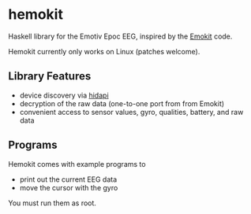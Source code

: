 hemokit
=======

Haskell library for the Emotiv Epoc EEG, inspired by the [Emokit](https://github.com/openyou/emokit) code.

Hemokit currently only works on Linux (patches welcome).


Library Features
----------------

* device discovery via [hidapi](https://github.com/vahokif/haskell-hidapi)
* decryption of the raw data (one-to-one port from from Emokit)
* convenient access to sensor values, gyro, qualities, battery, and raw data


Programs
--------

Hemokit comes with example programs to

* print out the current EEG data
* move the cursor with the gyro

You must run them as root.
